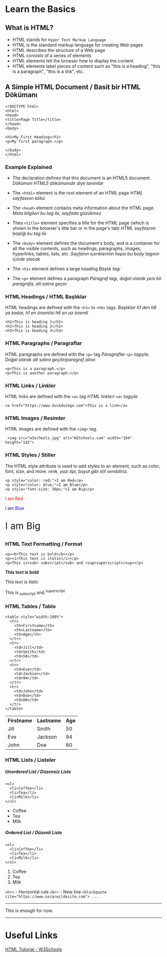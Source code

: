 # Learn the Basics

## What is HTML?

- HTML stands for `Hyper Text Markup Language`
- HTML is the standard markup language for creating Web pages
- HTML describes the structure of a Web page
- HTML consists of a series of elements
- HTML elements tell the browser how to display the content
- HTML elements label pieces of content such as "this is a heading", "this is a paragraph", "this is a link", etc.

## A Simple HTML Document / Basit bir HTML Dökümanı

    <!DOCTYPE html>
    <html>
    <head>
    <title>Page Title</title>
    </head>
    <body>

    <h1>My First Heading</h1>
    <p>My first paragraph.</p>

    </body>
    </html>

### Example Explained

- The <!DOCTYPE html> declaration defines that this document is an HTML5 document. *Döküman HTML5 dökümanıdır diye tanımlar*
- The `<html>` element is the root element of an HTML page *HTML sayfasının kökü*
- The `<head>` element contains meta information about the HTML page. *Meta bilgileri bu tag ile, sayfada gözükmez*
- Thes `<title>` element specifies a title for the HTML page (which is shown in the browser's title bar or in the page's tab) *HTML sayfasının başlığı bu tag ile*
- The `<body>` element defines the document's body, and is a container for all the visible contents, such as headings, paragraphs, images, hyperlinks, tables, lists, etc. *Sayfanın içeriklerinin hepsi bu body tagının içinde olacak*


- The `<h1>` element defines a large heading *Başlık tagı*
- The `<p>` element defines a paragraph *Paragraf tagı, doğal olarak yeni bir paragrafa, alt satıra geçer.*

### HTML Headings / HTML Başlıklar

HTML headings are defined with the `<h1>` to `<h6>` tags. *Başlıklar h1 den h6 ya kadar, h1 en önemlisi h6 en az önemli*

    <h1>This is heading 1</h1>
    <h2>This is heading 2</h2>
    <h3>This is heading 3</h3>

### HTML Paragraphs / Paragraflar

HTML paragraphs are defined with the `<p>` tag *Paragraflar `<p>` tagıyla. Doğal olarak alt satıra geçilir/paragraf alınır.*

    <p>This is a paragraph.</p>
    <p>This is another paragraph.</p>

### HTML Links / Linkler

HTML links are defined with the `<a>` tag *HTML linkleri `<a>` tagıyla*

    <a href="https://www.duckduckgo.com">This is a link</a>   

### HTML Images / Resimler

HTML images are defined with the `<img>` tag.

     <img src="w3schools.jpg" alt="W3Schools.com" width="104" height="142">

### HTML Styles / Stiller

The HTML style attribute is used to add styles to an element, such as color, font, size, and more. *renk, yazı tipi, boyut gibi stil verebiliriz.*

    <p style="color: red;">I am Red</p>
    <p style="color: blue;">I am Blue</p>
    <p style="font-size: 30px;">I am Big</p>

<p style="color: red;">I am Red</p>
<p style="color: blue;">I am Blue</p>
<p style="font-size: 30px;">I am Big</p>

### HTML Text Formatting / Format

    <p><b>This text is bold</b></p>
    <p><i>This text is italic</i></p>
    <p>This is<sub> subscript</sub> and <sup>superscript</sup></p>


<p><b>This text is bold</b></p>
<p><i>This text is italic</i></p>
<p>This is<sub> subscript</sub> and <sup>superscript</sup></p>

### HTML Tables / Tablo

    <table style="width:100%">
      <tr>
        <th>Firstname</th>
        <th>Lastname</th>
        <th>Age</th>
      </tr>
      <tr>
        <td>Jill</td>
        <td>Smith</td>
        <td>50</td>
      </tr>
      <tr>
        <td>Eve</td>
        <td>Jackson</td>
        <td>94</td>
      </tr>
      <tr>
        <td>John</td>
        <td>Doe</td>
        <td>80</td>
      </tr>
    </table>

<table style="width:100%">
  <tr>
    <th>Firstname</th>
    <th>Lastname</th>
    <th>Age</th>
  </tr>
  <tr>
    <td>Jill</td>
    <td>Smith</td>
    <td>50</td>
  </tr>
  <tr>
    <td>Eve</td>
    <td>Jackson</td>
    <td>94</td>
  </tr>
  <tr>
    <td>John</td>
    <td>Doe</td>
    <td>80</td>
  </tr>
</table>

### HTML Lists / Listeler

##### Unordered List / Düzensiz Liste

    <ul>
      <li>Coffee</li>
      <li>Tea</li>
      <li>Milk</li>
    </ul>  

<ul>
  <li>Coffee</li>
  <li>Tea</li>
  <li>Milk</li>
</ul>  

##### Ordered List / Düzenli Liste

    <ol>
      <li>Coffee</li>
      <li>Tea</li>
      <li>Milk</li>
    </ol>  

<ol>
  <li>Coffee</li>
  <li>Tea</li>
  <li>Milk</li>
</ol>  

`<hr>` - Horizontal rule
`<br>` - New line
`<blockquote cite="https://www.oscarwildesite.com"> ... `

---

This is enough for now.


---

# Useful Links

[HTML Tutorial - W3Schools](https://www.w3schools.com/html/default.asp)
